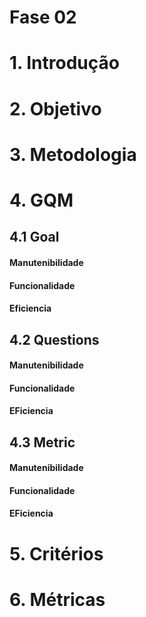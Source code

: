 # Fase 02

# 1. Introdução

# 2. Objetivo

# 3. Metodologia

# 4. GQM
## 4.1 Goal
#### Manutenibilidade
#### Funcionalidade
#### Eficiencia
## 4.2 Questions
#### Manutenibilidade
#### Funcionalidade
#### EFiciencia
## 4.3 Metric
#### Manutenibilidade
#### Funcionalidade
#### EFiciencia

# 5. Critérios

# 6. Métricas

